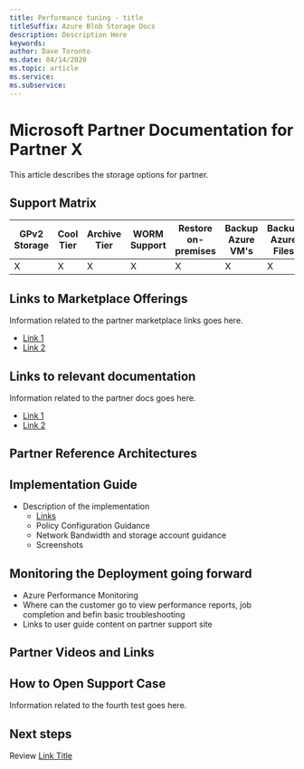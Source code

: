 ```yaml
---
title: Performance tuning - title
titleSuffix: Azure Blob Storage Docs
description: Description Here
keywords:
author: Dave Toronto
ms.date: 04/14/2020
ms.topic: article
ms.service: 
ms.subservice: 
---
```


# Microsoft Partner Documentation for Partner X
This article describes the storage options for partner. 

## Support Matrix

| GPv2<br>Storage | Cool<br>Tier | Archive<br>Tier | WORM<br>Support | Restore<br>on-<br>premises | Backup<br>Azure<br>VM's | Backup<br>Azure<br>Files | Backup<br>Azure<br>Files |
|--------|--------|--------|--------|--------|--------|--------|--------|
| X | X | X | X | X | X | X | X |

## Links to Marketplace Offerings
Information related to the partner marketplace links goes here.

- [Link 1](http://microsoft.com)
- [Link 2](http://microsoft.com)

## Links to relevant documentation
Information related to the partner docs goes here.

- [Link 1](http://microsoft.com)
- [Link 2](http://microsoft.com)

## Partner Reference Architectures

## Implementation Guide
- Description of the implementation
  - [Links](http://microsoft.com)
  - Policy Configuration Guidance
  - Network Bandwidth and storage account guidance
  - Screenshots

## Monitoring the Deployment going forward
- Azure Performance Monitoring
- Where can the customer go to view performance reports, job completion and befin basic troubleshooting
- Links to user guide content on partner support site

## Partner Videos and Links

## How to Open Support Case

Information related to the fourth test goes here.

## Next steps

Review [Link Title](http://microsoft.com)

